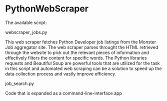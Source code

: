 # PythonWebScraper
The available script:

webscraper_jobs.py

This web scraper fetches Python Developer job listings from the Monster Job aggregator site.
The web scraper parses throught the HTML retrieved through the website to pick out the relevant pieces of information and effectively filters the content for specific words.
The Python libraries requests and Beautiful Soup are powerful tools that are utilized for the task in this script and automated web scraping can be a solution to speed up the data collection process and vastly improve efficiency.

job_search.py

Code that is expanded as a command-line-interface app
